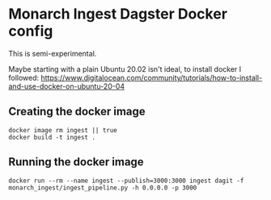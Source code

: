 # Monarch Ingest Dagster Docker config

This is semi-experimental. 

Maybe starting with a plain Ubuntu 20.02 isn't ideal, to install docker I followed: https://www.digitalocean.com/community/tutorials/how-to-install-and-use-docker-on-ubuntu-20-04


## Creating the docker image

```
docker image rm ingest || true
docker build -t ingest .
```

## Running the docker image

```
docker run --rm --name ingest --publish=3000:3000 ingest dagit -f monarch_ingest/ingest_pipeline.py -h 0.0.0.0 -p 3000
```
